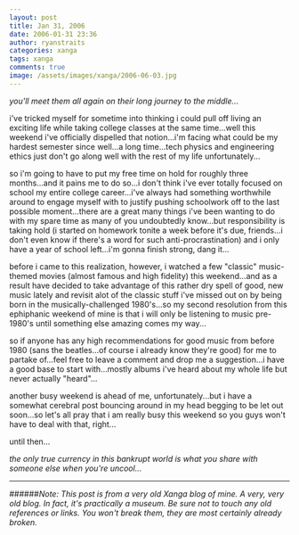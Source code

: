 ```yaml
---
layout: post
title: Jan 31, 2006
date: 2006-01-31 23:36
author: ryanstraits
categories: xanga
tags: xanga
comments: true
image: /assets/images/xanga/2006-06-03.jpg
---
```


*you'll meet them all again on their long journey to the middle...*

i've tricked myself for sometime into thinking i could pull off living an exciting life while taking college classes at the same time...well this weekend i've officially dispelled that notion...i'm facing what could be my hardest semester since well...a long time...tech physics and engineering ethics just don't go along well with the rest of my life unfortunately...

so i'm going to have to put my free time on hold for roughly three months...and it pains me to do so...i don't think i've ever totally focused on school my entire college career...i've always had something worthwhile around to engage myself with to justify pushing schoolwork off to the last possible moment...there are a great many things i've been wanting to do with my spare time as many of you undoubtedly know...but responsibility is taking hold (i started on homework tonite a week before it's due, friends...i don't even know if there's a word for such anti-procrastination) and i only have a year of school left...i'm gonna finish strong, dang it...

before i came to this realization, however, i watched a few "classic" music-themed movies (almost famous and high fidelity) this weekend...and as a result have decided to take advantage of this rather dry spell of good, new music lately and revisit alot of the classic stuff i've missed out on by being born in the musically-challenged 1980's...so my second resolution from this ephiphanic weekend of mine is that i will only be listening to music pre-1980's until something else amazing comes my way...

so if anyone has any high recommendations for good music from before 1980 (sans the beatles...of course i already know they're good) for me to partake of...feel free to leave a comment and drop me a suggestion...i have a good base to start with...mostly albums i've heard about my whole life but never actually "heard"...

another busy weekend is ahead of me, unfortunately...but i have a somewhat cerebral post bouncing around in my head begging to be let out soon...so let's all pray that i am really busy this weekend so you guys won't have to deal with that, right...

until then...


*the only true currency in this bankrupt world is what you share with someone else when you're uncool...*

---

######*Note: This post is from a very old Xanga blog of mine. A very, very old blog. In fact, it's practically a museum. Be sure not to touch any old references or links. You won't break them, they are most certainly already broken.*
